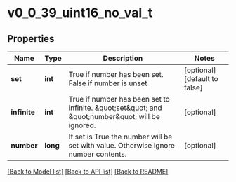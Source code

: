 # v0_0_39_uint16_no_val_t

## Properties
Name | Type | Description | Notes
------------ | ------------- | ------------- | -------------
**set** | **int** | True if number has been set. False if number is unset | [optional] [default to false]
**infinite** | **int** | True if number has been set to infinite. \&quot;set\&quot; and \&quot;number\&quot; will be ignored. | [optional] 
**number** | **long** | If set is True the number will be set with value. Otherwise ignore number contents. | [optional] 

[[Back to Model list]](../README.md#documentation-for-models) [[Back to API list]](../README.md#documentation-for-api-endpoints) [[Back to README]](../README.md)


